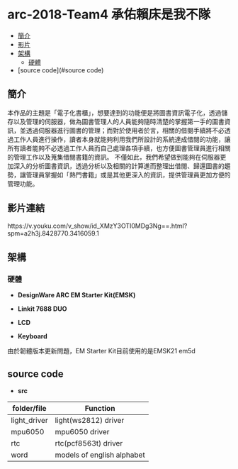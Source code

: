 arc-2018-Team4 承佑賴床是我不隊
==================

* [簡介](#overview)
* [影片](#video)
* [架構](#struct)
  * [硬體](#hardware)
* [source code](#source code)

<h2 id="overview">簡介</h2>

本作品的主題是「電子化書櫃」，想要達到的功能便是將圖書資訊電子化，透過儲存以及管理的伺服器，做為圖書管理人的人員能夠隨時清楚的掌握第一手的圖書資訊，並透過伺服器進行圖書的管理；而對於使用者於言，相關的借閱手續將不必透過工作人員進行操作，讀者本身就能夠利用我們所設計的系統達成借閱的功能，讓所有讀者能夠不必透過工作人員而自己處理各項手續，也方便圖書管理員進行相關的管理工作以及蒐集借閱書籍的資訊。
不僅如此，我們希望做到能夠在伺服器更加深入的分析圖書資訊，透過分析以及相關的計算進而整理出借閱、歸還圖書的趨勢，讓管理員掌握如「熱門書籍」或是其他更深入的資訊，提供管理員更加方便的管理功能。

<h2 id="video">影片連結</h2>
https://v.youku.com/v_show/id_XMzY3OTI0MDg3Ng==.html?spm=a2h3j.8428770.3416059.1

<h2 id="struct">架構</h2>
<h3 id="hardware">硬體</h3>

* **DesignWare ARC EM Starter Kit(EMSK)** 

* **Linkit 7688 DUO** 

* **LCD**

* **Keyboard** 

由於韌體版本更新問題，EM Starter Kit目前使用的是EMSK21 em5d

<h2 id="source code">source code</h2>

* **src** 

|  folder/file        |            Function           |
| ------------------- | ------------------------------|
|  light_driver       |        light(ws2812) driver   |
|  mpu6050            |        mpu6050 driver         |
|  rtc                |     rtc(pcf8563t) driver      |
|  word               |    models of english alphabet |
